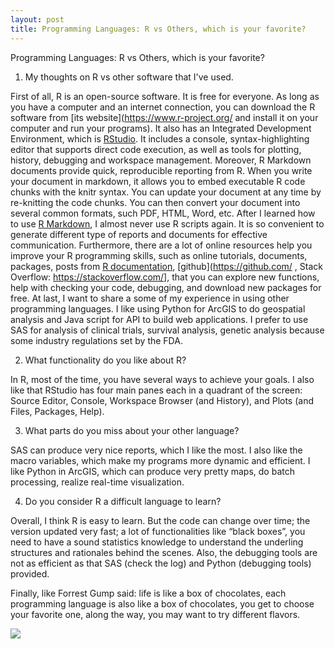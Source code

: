 ```yaml
---
layout: post
title: Programming Languages: R vs Others, which is your favorite?
---
```

Programming Languages: R vs Others, which is your favorite?  

1.	My thoughts on R vs other software that I've used.  

First of all, R is an open-source software. It is free for everyone. As long as you have a computer and an internet connection, you can download the R software from [its website](https://www.r-project.org/ and install it on your computer and run your programs). 
It also has an Integrated Development Environment, which is [RStudio](https://www.rstudio.com/). It includes a console, syntax-highlighting editor that supports direct code execution, as well as tools for plotting, history, debugging and workspace management. 
Moreover, R Markdown documents provide quick, reproducible reporting from R. When you write your document in markdown, it allows you to embed executable R code chunks with the knitr syntax. You can update your document at any time by re-knitting the code chunks. You can then convert your document into several common formats, such PDF, HTML, Word, etc. After I learned how to use [R Markdown](https://www.rstudio.com/resources/webinars/getting-started-with-r-markdown/), I almost never use R scripts again. It is so convenient to generate different type of reports and documents for effective communication.
Furthermore, there are a lot of online resources help you improve your R programming skills, such as online tutorials, documents, packages, posts from [R documentation](https://www.r-project.org/other-docs.html), [github](https://github.com/ , Stack Overflow: https://stackoverflow.com/], that you can explore new functions, help with checking your code, debugging, and download new packages for free.
At last, I want to share a some of my experience in using other programming languages. I like using Python for ArcGIS to do geospatial analysis and Java script for API to build web applications. I prefer to use SAS for analysis of clinical trials, survival analysis, genetic analysis because some industry regulations set by the FDA.

2.	What functionality do you like about R?  
  
In R, most of the time, you have several ways to achieve your goals. I also like that RStudio has four main panes each in a quadrant of the screen: Source Editor, Console, Workspace Browser (and History), and Plots (and Files, Packages, Help).

3.	What parts do you miss about your other language?    
 
SAS can produce very nice reports, which I like the most. I also like the macro variables, which make my programs more dynamic and efficient. I like Python in ArcGIS, which can produce very pretty maps, do batch processing, realize real-time visualization.

4.	Do you consider R a difficult language to learn?    

Overall, I think R is easy to learn. But the code can change over time; the version updated very fast; a lot of functionalities like “black boxes”, you need to have a sound statistics knowledge to understand the underling structures and rationales behind the scenes. Also, the debugging tools are not as efficient as that SAS (check the log) and Python (debugging tools) provided.  

Finally, like Forrest Gump said: life is like a box of chocolates, each programming language is also like a box of chocolates, you get to choose your favorite one, along the way, you may want to try different flavors.

![](https://raw.githubusercontent.com/Xingli-Ma/Xingli-Ma.github.io/master/images/Life_Chocolates.jpg)

